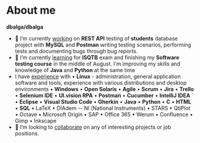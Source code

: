 # About me

****dbalga/dbalga****

- 🔭 I’m currently <ins>working</ins> on **REST API** testing of **students** database project with **MySQL** and **Postman** writing testing scenarios, performing tests and documenting bugs through bug reports.
- 🌱 I’m currently <ins>learning</ins> for **ISQTB** exam and finishing my **Software testing course** in the middle of August. I'm improving my skills and knowledge of **Java** and **Python** at the same time
- I have <ins>experience</ins> with • **Linux** - administration, general application software and tools, experience with various distributions and desktop environments  • **Windows** • **Open Solaris** • **Agile** • **Scrum** • **Jira** • **Trello** • **Selenium IDE** • **UI.vision RPA** • **Postman** • **Cucumber** • **IntelliJ IDEA** • **Eclipse** • **Visual Studio Code** • **Gherkin** • **Java** • **Python** • **C** • **HTML** • **SQL** • LaTeX • DIAdem -- NI (National Instruments) • STARS • QtiPlot • Octave • Microsoft Origin • SAP • Office 365 • Werum • Confluence • Gimp • Inkscape
- 👯 I’m looking to <ins>collaborate</ins> on any of interesting projects or job positions.

